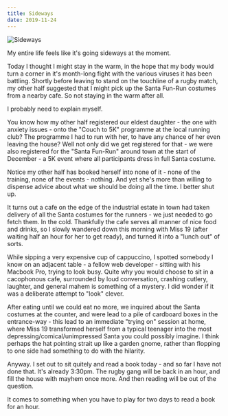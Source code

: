 ```yaml
---
title: Sideways
date: 2019-11-24
---
```


![Sideways](https://source.unsplash.com/_nRpqIBM40Q/1600x900)

My entire life feels like it's going sideways at the moment.

Today I thought I might stay in the warm, in the hope that my body would turn a corner in it's month-long fight with the various viruses it has been battling. Shortly before leaving to stand on the touchline of a rugby match, my other half suggested that I might pick up the Santa Fun-Run costumes from a nearby cafe. So not staying in the warm after all.

I probably need to explain myself.

You know how my other half registered our eldest daughter - the one with anxiety issues - onto the "Couch to 5K" programme at the local running club? The programme I had to run with her, to have any chance of her even leaving the house? Well not only did we get registered for that - we were also registered for the "Santa Fun-Run" around town at the start of December - a 5K event where all participants dress in full Santa costume.

Notice my other half has booked herself into none of it - none of the training, none of the events - nothing. And yet she's more than willing to dispense advice about what we should be doing all the time. I better shut up.

It turns out a cafe on the edge of the industrial estate in town had taken delivery of all the Santa costumes for the runners - we just needed to go fetch them. In the cold. Thankfully the cafe serves all manner of nice food and drinks, so I slowly wandered down this morning with Miss 19 (after waiting half an hour for her to get ready), and turned it into a "lunch out" of sorts.

While sipping a very expensive cup of cappuccino, I spotted somebody I know on an adjacent table - a fellow web developer - sitting with his Macbook Pro, trying to look busy. Quite why you would choose to sit in a cacophonous cafe, surrounded by loud conversation, crashing cutlery, laughter, and general mahem is something of a mystery. I did wonder if it was a deliberate attempt to "look" clever.

After eating until we could eat no more, we inquired about the Santa costumes at the counter, and were lead to a pile of cardboard boxes in the entrance-way - this lead to an immediate "trying on" session at home, where Miss 19 transformed herself from a typical teenager into the most depressing/comical/unimpressed Santa you could possibly imagine. I think perhaps the hat pointing strait up like a garden gnome, rather than flopping to one side had something to do with the hilarity.

Anyway. I set out to sit quitely and read a book today - and so far I have not done that. It's already 3:30pm. The rugby gang will be back in an hour, and fill the house with mayhem once more. And then reading will be out of the question.

It comes to something when you have to play for two days to read a book for an hour.